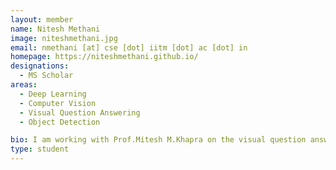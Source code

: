 ```yaml
---
layout: member
name: Nitesh Methani
image: niteshmethani.jpg
email: nmethani [at] cse [dot] iitm [dot] ac [dot] in
homepage: https://niteshmethani.github.io/
designations: 
  - MS Scholar
areas:
  - Deep Learning
  - Computer Vision
  - Visual Question Answering
  - Object Detection

bio: I am working with Prof.Mitesh M.Khapra on the visual question answering task which is at the intersection of computer vision and natural language processing.
type: student
---
```

